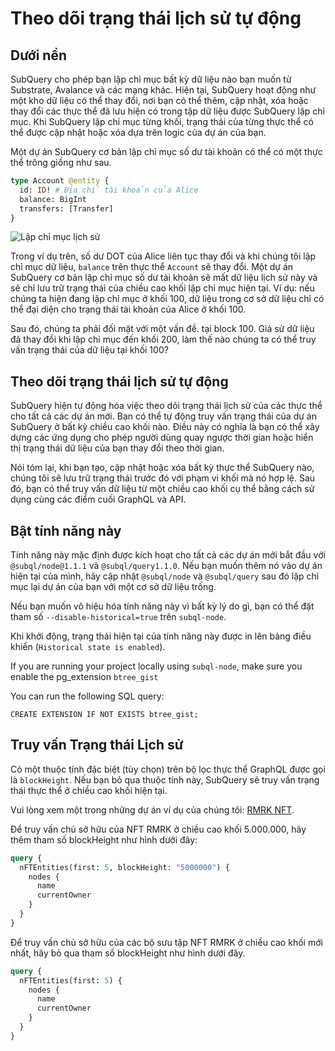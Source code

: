 # Theo dõi trạng thái lịch sử tự động

## Dưới nền

SubQuery cho phép bạn lập chỉ mục bất kỳ dữ liệu nào bạn muốn từ Substrate, Avalance và các mạng khác. Hiện tại, SubQuery hoạt động như một kho dữ liệu có thể thay đổi, nơi bạn có thể thêm, cập nhật, xóa hoặc thay đổi các thực thể đã lưu hiện có trong tập dữ liệu được SubQuery lập chỉ mục. Khi SubQuery lập chỉ mục từng khối, trạng thái của từng thực thể có thể được cập nhật hoặc xóa dựa trên logic của dự án của bạn.

Một dự án SubQuery cơ bản lập chỉ mục số dư tài khoản có thể có một thực thể trông giống như sau.

```graphql
type Account @entity {
  id: ID! # Địa chỉ tài khoản của Alice 
  balance: BigInt
  transfers: [Transfer]
}
```

![Lập chỉ mục lịch sử](/assets/img/historic_indexing.png)

Trong ví dụ trên, số dư DOT của Alice liên tục thay đổi và khi chúng tôi lập chỉ mục dữ liệu, `balance` trên thực thể `Account` sẽ thay đổi. Một dự án SubQuery cơ bản lập chỉ mục số dư tài khoản sẽ mất dữ liệu lịch sử này và sẽ chỉ lưu trữ trạng thái của chiều cao khối lập chỉ mục hiện tại. Ví dụ: nếu chúng ta hiện đang lập chỉ mục ở khối 100, dữ liệu trong cơ sở dữ liệu chỉ có thể đại diện cho trạng thái tài khoản của Alice ở khối 100.

Sau đó, chúng ta phải đối mặt với một vấn đề. tại block 100. Giả sử dữ liệu đã thay đổi khi lập chỉ mục đến khối 200, làm thế nào chúng ta có thể truy vấn trạng thái của dữ liệu tại khối 100?

## Theo dõi trạng thái lịch sử tự động

SubQuery hiện tự động hóa việc theo dõi trạng thái lịch sử của các thực thể cho tất cả các dự án mới. Bạn có thể tự động truy vấn trạng thái của dự án SubQuery ở bất kỳ chiều cao khối nào. Điều này có nghĩa là bạn có thể xây dựng các ứng dụng cho phép người dùng quay ngược thời gian hoặc hiển thị trạng thái dữ liệu của bạn thay đổi theo thời gian.

Nói tóm lại, khi bạn tạo, cập nhật hoặc xóa bất kỳ thực thể SubQuery nào, chúng tôi sẽ lưu trữ trạng thái trước đó với phạm vi khối mà nó hợp lệ. Sau đó, bạn có thể truy vấn dữ liệu từ một chiều cao khối cụ thể bằng cách sử dụng cùng các điểm cuối GraphQL và API.

## Bật tính năng này

Tính năng này mặc định được kích hoạt cho tất cả các dự án mới bắt đầu với `@subql/node@1.1.1` và `@subql/query1.1.0`. Nếu bạn muốn thêm nó vào dự án hiện tại của mình, hãy cập nhật `@subql/node` và `@subql/query` sau đó lập chỉ mục lại dự án của bạn với một cơ sở dữ liệu trống.

Nếu bạn muốn vô hiệu hóa tính năng này vì bất kỳ lý do gì, bạn có thể đặt tham số `--disable-historical=true` trên `subql-node`.

Khi khởi động, trạng thái hiện tại của tính năng này được in lên bảng điều khiển (`Historical state is enabled`).

If you are running your project locally using `subql-node`, make sure you enable the pg_extension `btree_gist`

You can run the following SQL query:
```shell
CREATE EXTENSION IF NOT EXISTS btree_gist;
```

## Truy vấn Trạng thái Lịch sử

Có một thuộc tính đặc biệt (tùy chọn) trên bộ lọc thực thể GraphQL được gọi là `blockHeight`. Nếu bạn bỏ qua thuộc tính này, SubQuery sẽ truy vấn trạng thái thực thể ở chiều cao khối hiện tại.

Vui lòng xem một trong những dự án ví dụ của chúng tôi: [RMRK NFT](https://explorer.subquery.network/subquery/subquery/rmrk-nft-historical).

Để truy vấn chủ sở hữu của NFT RMRK ở chiều cao khối 5.000.000, hãy thêm tham số blockHeight như hình dưới đây:

```graphql
query {
  nFTEntities(first: 5, blockHeight: "5000000") {
    nodes {
      name
      currentOwner
    }
  }
}
```

Để truy vấn chủ sở hữu của các bộ sưu tập NFT RMRK ở chiều cao khối mới nhất, hãy bỏ qua tham số blockHeight như hình dưới đây.

```graphql
query {
  nFTEntities(first: 5) {
    nodes {
      name
      currentOwner
    }
  }
}
```